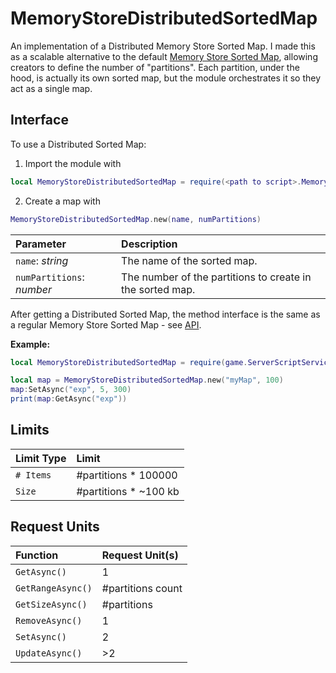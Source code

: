 # MemoryStoreDistributedSortedMap

An implementation of a Distributed Memory Store Sorted Map. I made this as a
scalable alternative to the default [Memory Store Sorted Map](https://create.roblox.com/docs/cloud-services/memory-stores/sorted-map), allowing creators
to define the number of "partitions". Each partition, under the hood, is
actually its own sorted map, but the module orchestrates it so they
act as a single map.

## Interface

To use a Distributed Sorted Map:
1. Import the module with 
```lua
local MemoryStoreDistributedSortedMap = require(<path to script>.MemoryStoreDistributedSortedMap)
```
2. Create a map with 

```lua
MemoryStoreDistributedSortedMap.new(name, numPartitions)
```

Parameter | Description
:--- | :---
`name`: _string_ | The name of the sorted map.
`numPartitions`: _number_ | The number of the partitions to create in the sorted map.

After getting a Distributed Sorted Map, the method interface is the same as a
regular Memory Store Sorted Map - see
[API](https://create.roblox.com/docs/reference/engine/classes/MemoryStoreSortedMap#Summary).


**Example:**
```lua
local MemoryStoreDistributedSortedMap = require(game.ServerScriptService.MemoryStoreDistributedSortedMap)

local map = MemoryStoreDistributedSortedMap.new("myMap", 100)
map:SetAsync("exp", 5, 300)
print(map:GetAsync("exp"))
```

## Limits
Limit Type | Limit
:--- | :---
`# Items` | #partitions * 100000
`Size` | #partitions * ~100 kb

## Request Units
Function | Request Unit(s)
:--- | :---
`GetAsync()` | 1
`GetRangeAsync()` | #partitions count
`GetSizeAsync()` | #partitions
`RemoveAsync()` | 1
`SetAsync()` | 2
`UpdateAsync()` | >2 